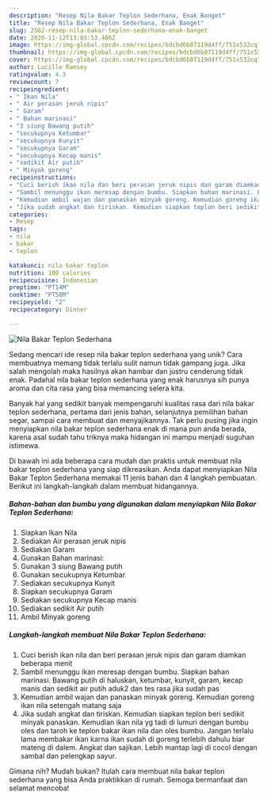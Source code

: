 ```yaml
---
description: "Resep Nila Bakar Teplon Sederhana, Enak Banget"
title: "Resep Nila Bakar Teplon Sederhana, Enak Banget"
slug: 2562-resep-nila-bakar-teplon-sederhana-enak-banget
date: 2020-11-12T13:03:53.406Z
image: https://img-global.cpcdn.com/recipes/bdcbd6b87119d4ff/751x532cq70/nila-bakar-teplon-sederhana-foto-resep-utama.jpg
thumbnail: https://img-global.cpcdn.com/recipes/bdcbd6b87119d4ff/751x532cq70/nila-bakar-teplon-sederhana-foto-resep-utama.jpg
cover: https://img-global.cpcdn.com/recipes/bdcbd6b87119d4ff/751x532cq70/nila-bakar-teplon-sederhana-foto-resep-utama.jpg
author: Lucille Ramsey
ratingvalue: 4.3
reviewcount: 7
recipeingredient:
- " Ikan Nila"
- " Air perasan jeruk nipis"
- " Garam"
- " Bahan marinasi"
- "3 siung Bawang putih"
- "secukupnya Ketumbar"
- "secukupnya Kunyit"
- "secukupnya Garam"
- "secukupnya Kecap manis"
- "sedikit Air putih"
- " Minyak goreng"
recipeinstructions:
- "Cuci berish ikan nila dan beri perasan jeruk nipis dan garam diamkan beberapa menit"
- "Sambil menunggu ikan meresap dengan bumbu. Siapkan bahan marinasi. Bawang putih di haluskan, ketumbar, kunyit, garam, kecap manis dan sedikit air putih aduk2 dan tes rasa jika sudah pas"
- "Kemudian ambil wajan dan panaskan minyak goreng. Kemudian goreng ikan nila setengah matang saja"
- "Jika sudah angkat dan tiriskan. Kemudian siapkan teplon beri sedikit minyak panaskan. Kemudian ikan nila yg tadi di lumuri dengan bumbu oles dan taroh ke teplon bakar ikan nila dan oles bumbu. Jangan terlalu lama membakar ikan karna ikan sudah di goreng terlebih dahulu biar mateng di dalem. Angkat dan sajikan. Lebih mantap lagi di cocol dengan sambal dan pelengkap sayur."
categories:
- Resep
tags:
- nila
- bakar
- teplon

katakunci: nila bakar teplon 
nutrition: 100 calories
recipecuisine: Indonesian
preptime: "PT14M"
cooktime: "PT58M"
recipeyield: "2"
recipecategory: Dinner

---
```



![Nila Bakar Teplon Sederhana](https://img-global.cpcdn.com/recipes/bdcbd6b87119d4ff/751x532cq70/nila-bakar-teplon-sederhana-foto-resep-utama.jpg)

Sedang mencari ide resep nila bakar teplon sederhana yang unik? Cara membuatnya memang tidak terlalu sulit namun tidak gampang juga. Jika salah mengolah maka hasilnya akan hambar dan justru cenderung tidak enak. Padahal nila bakar teplon sederhana yang enak harusnya sih punya aroma dan cita rasa yang bisa memancing selera kita.

Banyak hal yang sedikit banyak mempengaruhi kualitas rasa dari nila bakar teplon sederhana, pertama dari jenis bahan, selanjutnya pemilihan bahan segar, sampai cara membuat dan menyajikannya. Tak perlu pusing jika ingin menyiapkan nila bakar teplon sederhana enak di mana pun anda berada, karena asal sudah tahu triknya maka hidangan ini mampu menjadi suguhan istimewa.




Di bawah ini ada beberapa cara mudah dan praktis untuk membuat nila bakar teplon sederhana yang siap dikreasikan. Anda dapat menyiapkan Nila Bakar Teplon Sederhana memakai 11 jenis bahan dan 4 langkah pembuatan. Berikut ini langkah-langkah dalam membuat hidangannya.

<!--inarticleads1-->

##### Bahan-bahan dan bumbu yang digunakan dalam menyiapkan Nila Bakar Teplon Sederhana:

1. Siapkan  Ikan Nila
1. Sediakan  Air perasan jeruk nipis
1. Sediakan  Garam
1. Gunakan  Bahan marinasi:
1. Gunakan 3 siung Bawang putih
1. Gunakan secukupnya Ketumbar
1. Sediakan secukupnya Kunyit
1. Siapkan secukupnya Garam
1. Sediakan secukupnya Kecap manis
1. Sediakan sedikit Air putih
1. Ambil  Minyak goreng




<!--inarticleads2-->

##### Langkah-langkah membuat Nila Bakar Teplon Sederhana:

1. Cuci berish ikan nila dan beri perasan jeruk nipis dan garam diamkan beberapa menit
1. Sambil menunggu ikan meresap dengan bumbu. Siapkan bahan marinasi. Bawang putih di haluskan, ketumbar, kunyit, garam, kecap manis dan sedikit air putih aduk2 dan tes rasa jika sudah pas
1. Kemudian ambil wajan dan panaskan minyak goreng. Kemudian goreng ikan nila setengah matang saja
1. Jika sudah angkat dan tiriskan. Kemudian siapkan teplon beri sedikit minyak panaskan. Kemudian ikan nila yg tadi di lumuri dengan bumbu oles dan taroh ke teplon bakar ikan nila dan oles bumbu. Jangan terlalu lama membakar ikan karna ikan sudah di goreng terlebih dahulu biar mateng di dalem. Angkat dan sajikan. Lebih mantap lagi di cocol dengan sambal dan pelengkap sayur.




Gimana nih? Mudah bukan? Itulah cara membuat nila bakar teplon sederhana yang bisa Anda praktikkan di rumah. Semoga bermanfaat dan selamat mencoba!
